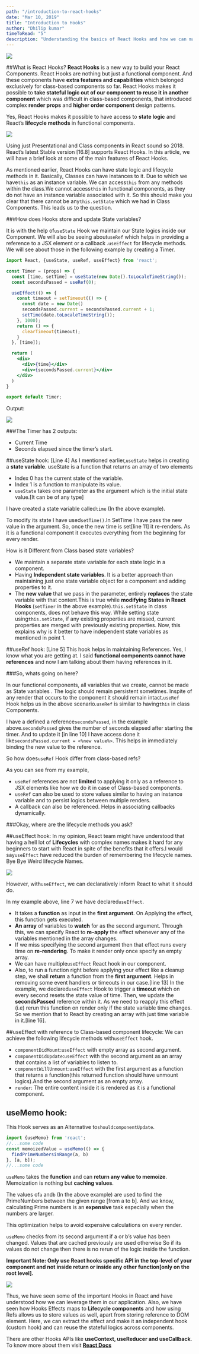 ```yaml
---
path: "/introduction-to-react-hooks"
date: "Mar 10, 2019"
title: "Introduction to Hooks"
author: "Dhilip kumar"
timeToRead: "5"
description: "Understanding the basics of React Hooks and how we can map it to React Lifecycle methods by Building a Timer"
---
```

<img src="cover_4.png"/>

##What is React Hooks?
**React Hooks** is a new way to build your React Components. React Hooks are nothing but just a functional component. And these components have **extra features and capabilities** which belonged exclusively for class-based components so far. React Hooks makes it possible to **take stateful logic out of our component to reuse it in another component** which was difficult in class-based components, that introduced complex **render props** and **higher order component** design patterns.

Yes, React Hooks makes it possible to have access to **state logic** and React’s **lifecycle methods** in functional components.

![](https://media.giphy.com/media/G3fPad8N68GfS/giphy.gif)

Using just Presentational and Class components in React sound so 2018. React’s latest Stable version [16.8] supports React Hooks. In this article, we will have a brief look at some of the main features of React Hooks.

As mentioned earlier, React Hooks can have state logic and lifecycle methods in it. Basically, Classes can have instances to it. Due to which we have`this` as an instance variable. We can access`this` from any methods within the class.We cannot access`this` in functional components, as they do not have an instance variable associated with it. So this should make you clear that there cannot be any`this.setState` which we had in Class Components. This leads us to the question.

###How does Hooks store and update State variables?

It is with the help of`useState` Hook we maintain our State logics inside our Component. We will also be seeing about`useRef` which helps in providing a reference to a JSX element or a callback .`useEffect` for lifecycle methods. We will see about those in the following example by creating a Timer.

```jsx
import React, {useState, useRef, useEffect} from 'react';

const Timer = (props) => {
  const [time, setTime] = useState(new Date().toLocaleTimeString());
  const secondsPassed = useRef(0);

  useEffect(() => {
    const timeout = setTimeout(() => {
      const date = new Date()
      secondsPassed.current = secondsPassed.current + 1;
      setTime(date.toLocaleTimeString());
    }, 1000);
    return () => {
      clearTimeout(timeout);
    }
  }, [time]);

  return (
    <div>
      <div>{time}</div>
      <div>{secondsPassed.current}</div>
    </div>
  )
}

export default Timer;
```
Output:

![](timer.gif)

###The Timer has 2 outputs:
* Current Time
* Seconds elapsed since the timer’s start.

##useState hook:
[Line 4] As I mentioned earlier,`useState` helps in creating a **state variable**. useState is a function that returns an array of two elements

* Index 0 has the current state of the variable.
* Index 1 is a function to manipulate its value.
* `useState` takes one parameter as the argument which is the initial state value.[It can be of any type]

I have created a state variable called`time` (In the above example).

To modify its state I have used`setTime()`.In SetTime I have pass the new value in the argument. So, once the new time is set[line 11] it re-renders. As it is a functional component it executes everything from the beginning for every render.

How is it Different from Class based state variables?

* We maintain a separate state variable for each state logic in a component.
* Having **Independent state variables**. It is a better approach than maintaining just one state variable object for a component and adding properties to it.
* The **new value** that we pass in the parameter, entirely **replaces** the state variable with that content.This is true while **modifying States in React Hooks** (`setTimer` in the above example).`this.setState` in class components, does not behave this way. While setting state using`this.setState`, if any existing properties are missed, current properties are merged with previously existing properties. Now, this explains why is it better to have independent state variables as mentioned in point 1.

##useRef hook:
[Line 5] This hook helps in maintaining References. Yes, I know what you are getting at. I said **functional components cannot have references** and now I am talking about them having references in it.

###So, whats going on here?

In our functional components, all variables that we create, cannot be made as State variables . The logic should remain persistent sometimes. Inspite of any render that occurs to the component it should remain intact.`useRef` Hook helps us in the above scenario.`useRef` is similar to having`this` in class Components.

I have a defined a reference`secondsPassed`, in the example above.`secondsPassed` gives the number of seconds elapsed after starting the timer. And to update it [in line 10] I have access done it like`secondsPassed.current = <%new value%>`. This helps in immediately binding the new value to the reference.

So how does`useRef` Hook differ from class-based refs?

As you can see from my example,

* `useRef` references are not **limited** to applying it only as a reference to JSX elements like how we do it in case of Class-based components.
* `useRef` can also be used to store values similar to having an instance variable and to persist logics between multiple renders.
* A callback can also be referenced. Helps in associating callbacks dynamically.

###Okay, where are the lifecycle methods you ask?

##useEffect hook:
In my opinion, React team might have understood that having a hell lot of **Lifecycles** with complex names makes it hard for any beginners to start with React in spite of the benefits that it offers.I would say`useEffect` have reduced the burden of remembering the lifecycle names. Bye Bye Weird lifecycle Names.

![](https://media.giphy.com/media/ef0ZKzcEPOBhK/giphy.gif)

However, with`useEffect`, we can declaratively inform React to what it should do.

In my example above, line 7 we have declared`useEffect`.

* It takes a **function** as input in the **first argument**. On Applying the effect, this function gets executed.
* **An array** of variables to **watch** for as the second argument. Through this, we can specify React to **re-apply** the effect whenever any of the variables mentioned in the array changes.
* If we miss specifying the second argument then that effect runs every time on **re-rendering**. To make it render only once specify an empty array.
* We can have multiple`useEffect` React hook in our component.
* Also, to run a function right before applying your effect like a cleanup step, we shall **return** a function from the **first argument**. Helps in removing some event handlers or timeouts in our case.[line 13]
In the example, we declared`useEffect` Hook to trigger a **timeout** which on every second resets the state value of time. Then, we update the **secondsPassed** reference within it. As we need to reapply this effect (i.e) rerun this function on render only if the state variable time changes. So we mention that to React by creating an array with just time variable in it.[line 16].

##useEffect with reference to Class-based component lifecycle:
We can achieve the following lifecycle methods with`useEffect` hook.

* `componentDidMount`:`useEffect` with empty array as second argument.
* `componentDidUpdate`:`useEffect` with the second argument as an array that contains a list of variables to listen to.
* `componentWillUnmount`:`useEffect` with the first argument as a function that returns a function(this returned function should have unmount logics).And the second argument as an empty array.
* `render`: The entire content inside it is rendered as it is a functional component.
## useMemo hook:
This Hook serves as an Alternative to`shouldcomponentUpdate`.

```jsx
import {useMemo} from 'react';
//...some code
const memoizedValue = useMemo(() => {
  findPrimeNumbersinRange(a, b)
}, [a, b]);
//...some code
```
`useMemo` takes the **function** and can **return any value to memoize**. Memoization is nothing but **caching values**.

The values of`a` and`b` (In the above example) are used to find the PrimeNumbers between the given range [from a to b]. And we know, calculating Prime numbers is an **expensive** task especially when the numbers are larger.

This optimization helps to avoid expensive calculations on every render.

`useMemo` checks from its second argument if a or b’s value has been changed. Values that are cached previously are used otherwise So if its values do not change then there is no rerun of the logic inside the function.

**Important Note: Only use React hooks specific API in the top-level of your component and not inside return or inside any other function[only on the root level].**

![](https://media.giphy.com/media/F9hQLAVhWnL56/giphy.gif)

Thus, we have seen some of the important Hooks in React and have understood how we can leverage them in our application. Also, we have seen how Hooks Effects maps to **Lifecycle components** and how using Refs allows us to store values as well, apart from storing reference to DOM element. Here, we can extract the effect and make it an independent hook (custom hook) and can reuse the stateful logics across components.

There are other Hooks APIs like **useContext, useReducer and useCallback**. To know more about them visit [**React Docs**](https://reactjs.org/docs/hooks-reference.html)
